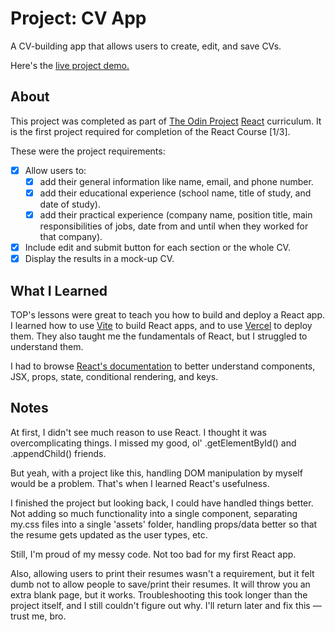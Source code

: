 Project: CV App
=============

A CV-building app that allows users to create, edit, and save CVs.

Here's the [live project demo.](https://odin-react-cv-app.vercel.app/)

About
-----

This project was completed as part of [The Odin Project](https://www.theodinproject.com/) [React](https://www.theodinproject.com/paths/full-stack-javascript/courses/react) curriculum. It is the first project required for completion of the React Course [1/3].

These were the project requirements:

- [x] Allow users to:
  - [x] add their general information like name, email, and phone number.
  - [x] add their educational experience (school name, title of study, and date of study).
  - [x] add their practical experience (company name, position title, main responsibilities of jobs, date from and until when they worked for that company).
- [x] Include edit and submit button for each section or the whole CV.
- [x] Display the results in a mock-up CV.

What I Learned
-----

TOP's lessons were great to teach you how to build and deploy a React app. I learned how to use [Vite](https://vitejs.dev/) to build React apps, and to use [Vercel](https://vercel.com/) to deploy them. They also taught me the fundamentals of React, but I struggled to understand them.

I had to browse [React's documentation](https://react.dev/learn) to better understand components, JSX, props, state, conditional rendering, and keys. 

Notes
-----

At first, I didn't see much reason to use React. I thought it was overcomplicating things. I missed my good, ol' .getElementById() and .appendChild() friends.

But yeah, with a project like this, handling DOM manipulation by myself would be a problem. That's when I learned React's usefulness.

I finished the project but looking back, I could have handled things better. Not adding so much functionality into a single component, separating my.css files into a single 'assets' folder, handling props/data better so that the resume gets updated as the user types, etc.

Still, I'm proud of my messy code. Not too bad for my first React app.

Also, allowing users to print their resumes wasn't a requirement, but it felt dumb not to allow people to save/print their resumes. It will throw you an extra blank page, but it works. Troubleshooting this took longer than the project itself, and I still couldn't figure out why. I'll return later and fix this — trust me, bro.

